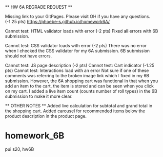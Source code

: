 ** HW 6A REGRADE REQUEST **

Missing link to your GitPages. Please visit OH if you have any questions. (-1.25 pts) 
  https://phoebe-s.github.io/homework6A/
  
Cannot test: HTML validator loads with error (-2 pts)
  Fixed all errors with 6B submission.
  
Cannot test: CSS validator loads with error (-2 pts) 
  There was no error when I checked the CSS validator for my 6A submission. 6B submission should not have errors.

Cannot test: JS page description (-2 pts) 
Cannot test: Cart indicator (-1.25 pts) 
Cannot test: Interactions load with an error
  Not sure if one of these comments was referring to the broken image link which I fixed in my 6B submission. However, the 6A shopping cart was functional in that when you add an item to the cart, the item is stored and can be seen when you click on my cart. I added a live item count (counts number of roll types) in the 6B submission to make it more clear.


** OTHER NOTES **
Added live calculation for subtotal and grand total in the shopping cart.
Added carousel for recommended items below the product description in the product page.




# homework_6B
pui s20, hw6B
